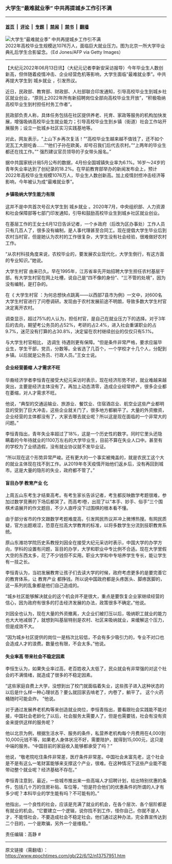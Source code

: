 ### 大学生“最难就业季” 中共再提城乡工作引不满

---

#### [首页](../../../..?n13757951) &nbsp;|&nbsp; [评论](../../../../../epoch-comment?n13757951) &nbsp;|&nbsp; [专题](../../../../../epoch-special?n13757951) &nbsp;|&nbsp; [禁闻](../../../../../epoch-news?n13757951) &nbsp;|&nbsp; [禁书](../../../../../books?n13757951) &nbsp;|&nbsp; [翻墙](https://github.com/gfw-breaker/nogfw/blob/master/README.md?n13757951)


<div><img alt="大学生“最难就业季” 中共再提城乡工作引不满" class="attachment-djy_600_400 size-djy_600_400 wp-post-image" src="https://i.epochtimes.com/assets/uploads/2022/06/id13757955-GettyImages-171528549-600x400.jpg"/>
<div class="caption">
 2022年高校毕业生规模达1076万人，面临巨大就业压力。图为北京一所大学毕业典礼后学生合影留念。（Ed Jones/AFP via Getty Images）
</div></div><hr/><div class="post_content" id="artbody" itemprop="articleBody">
 <!-- article content begin -->
 <p>
  【大纪元2022年06月13日讯】（大纪元记者李新安采访报导）今年毕业生人数创新高，但伴随着疫情冲击、企业经营危机等影响，大学生面临“最难就业季”。中共再提大学生到
  <ok href="https://www.epochtimes.com/gb/tag/%E5%9F%8E%E4%B9%A1%E5%B0%B1%E4%B8%9A.html">
   城乡就业
  </ok>
  ，引发热议。
 </p>
 <p>
  近日，民政部、教育部、财政部、人社部联合印发通知，引导高校毕业生到城乡社区就业创业，“原则上2022年所有新招聘岗位全部向高校毕业生开放”，“积极吸纳高校毕业生到村担任村务工作者”。
 </p>
 <p>
  民政部负责人称，具体任务包括在社区提供养老、托育、家政等服务的机构加快发展，增强吸纳高校毕业生就业能力；引导高校毕业生到乡镇（街道）社会工作站开展服务；设立一批城乡社区实习实践基地等。
 </p>
 <p>
  对此，网友表示，“上山下乡再次复活！”“高校毕业生越来越不值钱了，还不如个泥瓦工大厨吃香……”“他们子孙在欧美，却号召我们后代去农村。”“上两年的毕业生都还在找工作。”“
  <span class="s1">
   强烈建议官员领导的子女带头报名。”
  </span>
 </p>
 <p>
  据中共国家统计局5月公布的数据，4月份全国城镇失业率为6.1%。16岁～24岁的青年失业率达到了创纪录的18.2%。在早前教育部举办的新闻发布会上，预计2022年高校毕业生规模1076万人，毕业生人数创新高。加上疫情封控冲击经济等影响，今年被认为成“最难就业季”。
 </p>
 <h4>
  乡镇吸纳大学生能力有限
 </h4>
 <p>
  这并不是中共首次号召大学生到
  <ok href="https://www.epochtimes.com/gb/tag/%E5%9F%8E%E4%B9%A1%E5%B0%B1%E4%B8%9A.html">
   城乡就业
  </ok>
  。2020年7月，中央组织部、人力资源和社会保障部等七部门印发通知，引导和鼓励高校毕业生到城乡社区就业创业。
 </p>
 <p>
  在基层工作的王女士6月12日告诉记者，一个乡政府（后改为区办事处）工作人员只有几百人了，很多没有编制，是人事代理甚至合同工。现在提倡大学生毕业后到农村当村官，但是她认为农村的工作很复杂，大学生没有社会经验，很难做好农村工作。
 </p>
 <p>
  “从农村科技角度来说，农校毕业的，要发展农业现代化，大学生倒行，有这方面的专业知识。”她说。
 </p>
 <p>
  <ok href="https://www.epochtimes.com/gb/tag/%E5%A4%A7%E5%AD%A6%E7%94%9F%E6%9D%91%E5%AE%98.html">
   大学生村官
  </ok>
  由来已久。早在1995年，江苏省率先开始招聘大学生担任农村基层干部。有大学生村官在网上吐槽，说自己是“四不像的身份”、“三不管的处境”，因为没有编制，是打杂的。
 </p>
 <p>
  在《
  <ok href="https://www.epochtimes.com/gb/tag/%E5%A4%A7%E5%AD%A6%E7%94%9F%E6%9D%91%E5%AE%98.html">
   大学生村官
  </ok>
  ：为何总想快点跳离——以西部7县市为例》一文中，对600名大学生村官进行了问卷调研。发现由于农村发展前途不明朗，导致多数大学生村官决定离开农村。
 </p>
 <p>
  调查显示，超过75%的人认为，担任村官，是自己在就业压力下的选择。对于3年后的去向，期望考公务员的占52%，考研的占2.4%，进入社会重谋职业的占9.7%，迷茫没有打算的占30.8%，决定留在农村继续创业的仅仅只有5.1%。
 </p>
 <p>
  与大学生村官相比，
  <ok href="https://www.epochtimes.com/gb/tag/%E9%80%89%E8%B0%83%E7%94%9F.html">
   选调生
  </ok>
  待遇则更有保障。“但是条件非常严格，要求应届毕业生，学生干部，党员，分数等。全省选了几百个，一个学校才十几个人，分配到乡镇。以后就是公务员、行政人员。”王女士说。
 </p>
 <h4>
  企业经营萎缩 人才需求不旺
 </h4>
 <p>
  华裔经济学者李恒青在接受大纪元采访时表示，现在经济形势不好，就业难越来越突出，主要是经济主体没有了。再加上动态清零，造成企业经常停产，很多企业都在萎缩，对人才需求不旺。
 </p>
 <p>
  他说，“典型的交通运输业、旅游业、餐饮业、住宿酒店业、航空业这些产业都明显的受到了巨大冲击，这些企业就关门了，很多地方都躺平了。大量的外资撤资，企业经营的主体都没有了，大家去哪去就业呢？所以这是现在面临的一个非常大的问题。”
 </p>
 <p>
  李恒青指出，青年失业率超过了18%，这是一个历史性的数字。同时它里头还隐瞒着的今年待就业的1100万左右的大学毕业生，目前不算在失业人口中。甚至有的学校为了业绩造假，没有就业协议就不发毕业证。
 </p>
 <p>
  “所以现在这个形势异常严峻。还有更大的一个事实被掩盖的，就是农民工这个大的就业主体现在找不到工作。从2019年冬天疫情开始他们返乡后，没有再回到城市。这是大量的隐形的失业，政府都不管了。”
 </p>
 <h4>
  盲目办学
  <ok href="https://www.epochtimes.com/gb/tag/%E6%95%99%E8%82%B2%E4%BA%A7%E4%B8%9A.html">
   教育产业
  </ok>
  化
 </h4>
 <p>
  上周五山东考生才结束高考。有考生家长告诉记者，考生都反映数学考题很难，参加过数学竞赛的下场后都哭了。而高考Ⅰ卷，出现了以“本手、妙手、俗手”三个围棋术语展开的作文题目，不少人直呼没下过围棋的根本看不懂。
 </p>
 <p>
  由于部分省市的作文跟数学考题难度高，引发网民热议并冲上微博热搜。有网民质疑，官方出题艰涩，恐意在拉高大学教育的标准，以将多数学生分流到技职教育系统。
 </p>
 <p>
  原山东潍坊学院历史系教授刘因全在接受大纪元采访时表示，中国大学的办学方向，学科的设置有问题，盲目的办学，大学和职业中专比例不合适。现在大学里假大空的东西太多，花了不少钱但不实用。职业大学和中专培养学生专长，能让学生有一技之长。
 </p>
 <p>
  李恒青认为，当初发展教育让孩子们去读大学的时候，政府考虑更多的是要完善它的教育体系，让
  <ok href="https://www.epochtimes.com/gb/tag/%E6%95%99%E8%82%B2%E4%BA%A7%E4%B8%9A.html">
   教育产业
  </ok>
  都挣钱。所以说中国政府都是头疼医头、脚疼医脚的，这一系列的乱象都是他们自己造成的。
 </p>
 <p>
  “城乡社区能够解决就业的这个机会并不是很大，重点是要恢复企业家继续经营的信心，因为政府有很多的打击经济发展的办法，政策很多不确定。”他说。
 </p>
 <p>
  刘因全也认为，现在大量的外资撤离，大企业们被打压以后，吸纳职工就业的能力也大大地减弱了，就想到叫基层特别是农村、社区来吸纳就业，来缓解这个压力，但是成效不大。
 </p>
 <p>
  “因为城乡社区提供的岗位一是档次比较低，不会有多少吸引力的，专业不对口也会造成人才的浪费。数量也有限，不会太多。”他说。
 </p>
 <h4>
  失业率高 带来社会不稳定因素
 </h4>
 <p>
  李恒生认为，如果失业率过高，老百姓收入太低了，民众就会有非常强的对这个社会的不满情绪，就造成了很多的不稳定因素。
 </p>
 <p>
  “这些家庭自费上大学，没想到出了校门就面临着失业，这些孩子进入这种状态的以后是什么样一种心理状态？要么就回家去啃老了，内卷了，躺平了。
  <span class="s1">
   这个火药桶随时可能会炸。
  </span>
  ”他说。
 </p>
 <p>
  对于通过发展养老机构等来创造就业岗位，李恒青指出，要看跟社会实践能不能对接，中国社会老龄化了以后，社会服务太需要人了，但是也需要钱，社会有没有资金来提供这样的服务呢？
 </p>
 <p>
  他以北京为例，根据生活水平、服务的条件，私营养老机构每个月费用在4,000到10,000元钱不等，如果老人身体状况不好，需要陪护，就得到15,000元，这只是中端的服务。“中国目前的家庭收入能够都承受了吗？”
 </p>
 <p>
  他说，“敬老院吃住条件非常差，医疗条件非常差。中国社会未富先老，这个社会是不是有这么一笔财富能够来支撑这个产业，很难。在这种情况下这些产业能不能带动整个就业呢？经济基础不存在。”
 </p>
 <p>
  李恒青注意到，最近，一些城市推出来一些高端人才招聘计划，给出特别优惠的条件，包括几十万的住房补贴、车位等，“但是符合他们的优惠条件的所谓的人才有多少呢？本科毕业的学生能有吗？不可能有的。”
 </p>
 <p>
  他指出，一个良性的社会，应该是充满了就业的机会，在各个层次、各个层阶都是有就业的机会。“它要建立一个逻辑，说你找不到工作，怪你自己，你就不是人才，不能怪社会，不要造成社会不稳定社会。他们通过这种办法，完全靠宣传达到二个目的，一个是欺骗，另外一个是维稳。”
 </p>
 <p>
  责任编辑：高静 #
 </p>
 <!-- article content end -->
 <div id="below_article_ad">
 </div>
</div>


---

原文链接（需翻墙）：https://www.epochtimes.com/gb/22/6/12/n13757951.htm